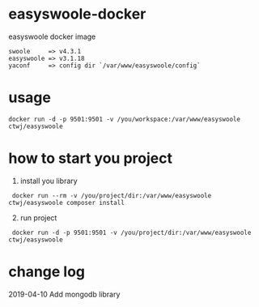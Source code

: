 # easyswoole-docker
easyswoole docker image
```
swoole     => v4.3.1    
easyswoole => v3.1.18   
yaconf     => config dir `/var/www/easyswoole/config` 
```

# usage
```
docker run -d -p 9501:9501 -v /you/workspace:/var/www/easyswoole ctwj/easyswoole 
```
# how to start you project

1. install you library  
```
 docker run --rm -v /you/project/dir:/var/www/easyswoole ctwj/easyswoole composer install
 ```
2. run project  
```
 docker run -d -p 9501:9501 -v /you/project/dir:/var/www/easyswoole ctwj/easyswoole
```

# change log

2019-04-10 Add mongodb library
